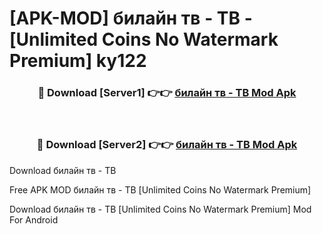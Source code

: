 # [APK-MOD] билайн тв - ТВ - [Unlimited Coins No Watermark Premium] ky122



<div align="center">
<h3>🔴 Download [Server1] 👉👉 <a href="https://momento.my/?title=билайн_тв_-_ТВ">билайн тв - ТВ Mod Apk</a></h3><br>

<h3>🔴 Download [Server2] 👉👉 <a href="https://momento.my/?title=билайн_тв_-_ТВ">билайн тв - ТВ Mod Apk</a></h3>
</div>



Download билайн тв - ТВ 

Free APK MOD билайн тв - ТВ [Unlimited Coins No Watermark Premium]

Download билайн тв - ТВ [Unlimited Coins No Watermark Premium] Mod For Android
